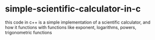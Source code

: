 # simple-scientific-calculator-in-c
this  code in c++ is a simple implementation of a scientific calculator, and how it functions with functions like exponent, logarithms, powers, trigonometric functions
